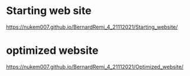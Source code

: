 # Starting web site
<https://nukem007.github.io/BernardRemi_4_21112021/Starting_website/>

# optimized website
<https://nukem007.github.io/BernardRemi_4_21112021/Optimized_website/>


